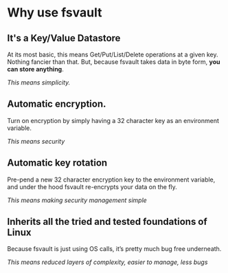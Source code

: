 # Why use fsvault

## It's a Key/Value Datastore 

At its most basic, this means Get/Put/List/Delete operations at a given key.
Nothing fancier than that. 
But, because fsvault takes data in byte form, **you can store anything**.

*This means simplicity.*

## Automatic encryption.

Turn on encryption by simply having a 32 character key as an environment variable.

*This means security*

## Automatic key rotation

Pre-pend a new 32 character encryption key to the environment variable, and under the hood fsvault re-encrypts your data on the fly.

*This means making security management simple*

## Inherits all the tried and tested foundations of Linux

Because fsvault is just using OS calls, it’s pretty much bug free underneath.

*This means reduced layers of complexity, easier to manage, less bugs*

